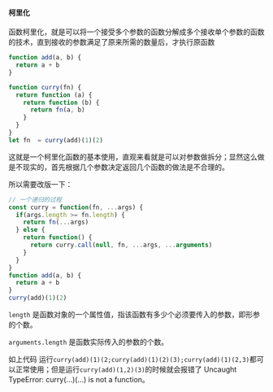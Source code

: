 #### 柯里化

函数柯里化，就是可以将一个接受多个参数的函数分解成多个接收单个参数的函数的技术，直到接收的参数满足了原来所需的数量后，才执行原函数

```js
function add(a, b) {
  return a + b
}

function curry(fn) {
  return function (a) {
    return function (b) {
      return fn(a, b)
    }
  }
}
let fn  = curry(add)(1)(2)

```

这就是一个柯里化函数的基本使用，直观来看就是可以对参数做拆分；显然这么做是不现实的，首先根据几个参数决定返回几个函数的做法是不合理的。

所以需要改版一下：

```js
// 一个递归的过程
const curry = function(fn, ...args) {
  if(args.length >= fn.length) {
    return fn(...args)
  } else {
    return function() {
      return curry.call(null, fn, ...args, ...arguments)
    }
  }
}
function add(a, b) {
  return a + b
}
curry(add)(1)(2)
```

`length` 是函数对象的一个属性值，指该函数有多少个必须要传入的参数，即形参的个数。

`arguments.length` 是函数实际传入的参数的个数。

如上代码 运行`curry(add)(1)(2;curry(add)(1)(2)(3);curry(add)(1)(2,3)`都可以正常使用；但是运行`curry(add)(1,2)(3)`的时候就会报错了 Uncaught TypeError: curry(...)(...) is not a function。



